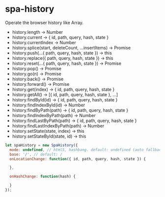 # spa-history

Operate the browser history like Array.

- history.length -> Number
- history.current -> { id, path, query, hash, state }
- history.currentIndex -> Number
- history.splice(start, deleteCount, ...insertItems) -> Promise
- history.push(...{ path, query, hash, state }) -> this
- history.replace({ path, query, hash, state }) -> this
- history.reset(...{ path, query, hash, state }) -> Promise
- history.pop() -> Promise
- history.go(n) -> Promise
- history.back() -> Promise
- history.forward() -> Promise
- history.get(index) -> { id, path, query, hash, state }
- history.getAll() -> [{ id, path, query, hash, state }, ...]
- history.findById(id) -> { id, path, query, hash, state }
- history.findIndexById(id) -> Number
- history.findByPath(path) -> { id, path, query, hash, state }
- history.findIndexByPath(path) -> Number
- history.findLastByPath(path) -> { id, path, query, hash, state }
- history.findLastIndexByPath(path) -> Number
- history.setState(state, index) -> this
- history.setStateById(state, id) -> this


```js
let spaHistory = new SpaHistory({
  mode: undefined, // html5, hashbang. default: undefined (auto fallback)
  base: '/', // default: /
  onLocationChange: function({ id, path, query, hash, state }) {

  },

  onHashChange: function(hash) {

  }
});
```
